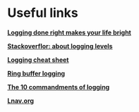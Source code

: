 # Useful links

**[Logging done right makes your life bright](https://dev.to/grhegde09/logging-done-right-makes-your-life-bright)**

**[Stackoverflor: about logging levels](https://stackoverflow.com/a/8021604)**

**[Logging cheat sheet](https://www.owasp.org/index.php/Logging_Cheat_Sheet)**

**[Ring buffer logging](http://citeseerx.ist.psu.edu/viewdoc/download?doi=10.1.1.31.6746&rep=rep1&type=pdf)**

**[The 10 commandments of logging](http://www.masterzen.fr/2013/01/13/the-10-commandments-of-logging/)**

**[Lnav.org](http://lnav.org/)**

